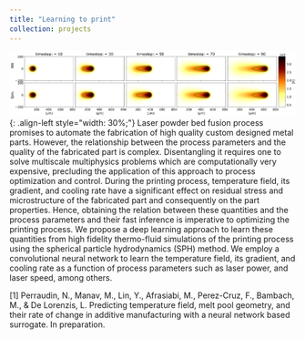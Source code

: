 ```yaml
---
title: "Learning to print"
collection: projects
---
```


![styled-image](/images/Leap.png){: .align-left style="width: 30%;"} Laser powder bed fusion process promises to automate the fabrication of high quality custom designed metal parts. However, the relationship between the process parameters and the quality of the fabricated part is complex. Disentangling it requires one to solve multiscale multiphysics problems which are computationally very expensive, precluding the application of this approach to process optimization and control. During the printing process, temperature field, its gradient, and cooling rate have a significant effect on residual stress and microstructure of the fabricated part and consequently on the part properties. Hence, obtaining the relation between these quantities and the process parameters and their fast inference is imperative to optimizing the printing process. We propose a deep learning approach to learn these quantities from high fidelity thermo-fluid simulations of the printing process using the spherical particle hydrodynamics (SPH) method. We employ a convolutional neural network to learn the temperature field, its gradient, and cooling rate as a function of process parameters such as laser power, and laser speed, among others.

[1] Perraudin, N., Manav, M., Lin, Y., Afrasiabi, M., Perez-Cruz, F., Bambach, M., & De Lorenzis, L. Predicting temperature field, melt pool geometry, and their rate of change in additive manufacturing with a neural network based surrogate. In preparation.
